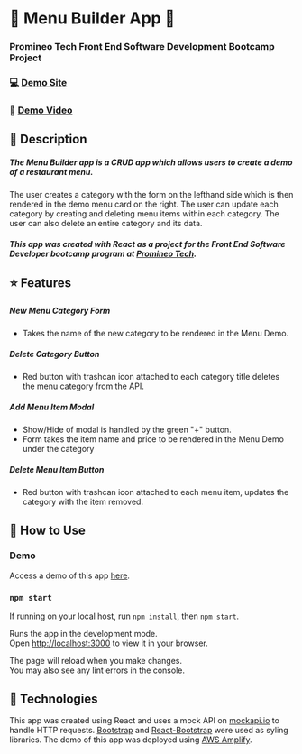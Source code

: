 # :ramen: Menu Builder App :ramen:
### Promineo Tech Front End Software Development Bootcamp Project
### :computer: [Demo Site](https://main.d3rbvozhdus21q.amplifyapp.com/)
### :movie_camera: [Demo Video](https://youtu.be/bhTtbnWjoio)


## :notebook: Description

##### The Menu Builder app is a CRUD app which allows users to create a demo of a restaurant menu.

The user creates a category with the form on the lefthand side which is then rendered in the demo menu card on the right. The user can update each category by creating and deleting menu items within each category. The user can also delete an entire category and its data.

##### This app was created with React as a project for the Front End Software Developer bootcamp program at [Promineo Tech](https://promineotech.com/).

## :star: Features

##### New Menu Category Form
* Takes the name of the new category to be rendered in the Menu Demo.

##### Delete Category Button
* Red button with trashcan icon attached to each category title deletes the menu category from the API.

##### Add Menu Item Modal
* Show/Hide of modal is handled by the green "+" button.
* Form takes the item name and price to be rendered in the Menu Demo under the category

##### Delete Menu Item Button
* Red button with trashcan icon attached to each menu item, updates the category with the item removed.

## :rocket: How to Use

### Demo

Access a demo of this app [here](https://main.d3rbvozhdus21q.amplifyapp.com/).

### `npm start`

If running on your local host, run `npm install`, then `npm start`.

Runs the app in the development mode.\
Open [http://localhost:3000](http://localhost:3000) to view it in your browser.

The page will reload when you make changes.\
You may also see any lint errors in the console.

## :jigsaw: Technologies
This app was created using React and uses a mock API on [mockapi.io](https://mockapi.io) to handle HTTP requests. [Bootstrap](https://getbootstrap.com/) and [React-Bootstrap](https://react-bootstrap.github.io/) were used as syling libraries. The demo of this app was deployed using [AWS Amplify](https://aws.amazon.com/amplify/).
